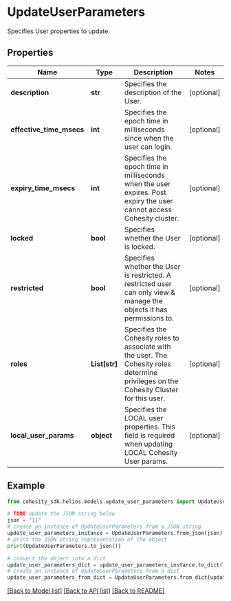 # UpdateUserParameters

Specifies User properties to update.

## Properties

Name | Type | Description | Notes
------------ | ------------- | ------------- | -------------
**description** | **str** | Specifies the description of the User. | [optional] 
**effective_time_msecs** | **int** | Specifies the epoch time in milliseconds since when the user can login. | [optional] 
**expiry_time_msecs** | **int** | Specifies the epoch time in milliseconds when the user expires. Post expiry the user cannot access Cohesity cluster. | [optional] 
**locked** | **bool** | Specifies whether the User is locked. | [optional] 
**restricted** | **bool** | Specifies whether the User is restricted. A restricted user can only view &amp; manage the objects it has permissions to. | [optional] 
**roles** | **List[str]** | Specifies the Cohesity roles to associate with the user. The Cohesity roles determine privileges on the Cohesity Cluster for this user. | [optional] 
**local_user_params** | **object** | Specifies the LOCAL user properties. This field is required when updating LOCAL Cohesity User params. | [optional] 

## Example

```python
from cohesity_sdk.helios.models.update_user_parameters import UpdateUserParameters

# TODO update the JSON string below
json = "{}"
# create an instance of UpdateUserParameters from a JSON string
update_user_parameters_instance = UpdateUserParameters.from_json(json)
# print the JSON string representation of the object
print(UpdateUserParameters.to_json())

# convert the object into a dict
update_user_parameters_dict = update_user_parameters_instance.to_dict()
# create an instance of UpdateUserParameters from a dict
update_user_parameters_from_dict = UpdateUserParameters.from_dict(update_user_parameters_dict)
```
[[Back to Model list]](../README.md#documentation-for-models) [[Back to API list]](../README.md#documentation-for-api-endpoints) [[Back to README]](../README.md)


